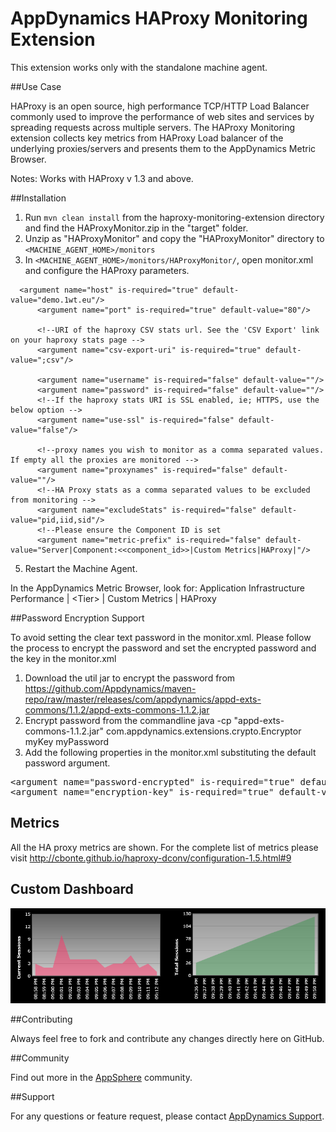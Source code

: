 # AppDynamics HAProxy Monitoring Extension

This extension works only with the standalone machine agent.

##Use Case

HAProxy is an open source, high performance TCP/HTTP Load Balancer commonly used to improve the performance of web sites and services by spreading requests across multiple servers. 
The HAProxy Monitoring extension collects key metrics from HAProxy Load balancer of the underlying proxies/servers and presents them to the AppDynamics Metric Browser. 

Notes: Works with HAProxy v 1.3 and above.

##Installation

1. Run `mvn clean install` from the haproxy-monitoring-extension directory and find the HAProxyMonitor.zip in the "target" folder.
2. Unzip as "HAProxyMonitor" and copy the "HAProxyMonitor" directory to `<MACHINE_AGENT_HOME>/monitors`
4. In `<MACHINE_AGENT_HOME>/monitors/HAProxyMonitor/`, open monitor.xml and configure the HAProxy parameters.
  ```
  	<argument name="host" is-required="true" default-value="demo.1wt.eu"/>
        <argument name="port" is-required="true" default-value="80"/>

        <!--URI of the haproxy CSV stats url. See the 'CSV Export' link on your haproxy stats page -->
        <argument name="csv-export-uri" is-required="true" default-value=";csv"/>

        <argument name="username" is-required="false" default-value=""/>
        <argument name="password" is-required="false" default-value=""/>
        <!--If the haproxy stats URI is SSL enabled, ie; HTTPS, use the below option -->
        <argument name="use-ssl" is-required="false" default-value="false"/>

        <!--proxy names you wish to monitor as a comma separated values. If empty all the proxies are monitored -->
        <argument name="proxynames" is-required="false" default-value=""/>
        <!--HA Proxy stats as a comma separated values to be excluded from monitoring -->
        <argument name="excludeStats" is-required="false" default-value="pid,iid,sid"/>
        <!--Please ensure the Component ID is set
        <argument name="metric-prefix" is-required="false" default-value="Server|Component:<<component_id>>|Custom Metrics|HAProxy|"/>
  ```
     

5. Restart the Machine Agent. 
 
In the AppDynamics Metric Browser, look for: Application Infrastructure Performance  | \<Tier\> | Custom Metrics | HAProxy

##Password Encryption Support

To avoid setting the clear text password in the monitor.xml. Please follow the process to encrypt the password and set the encrypted password and the key in the monitor.xml

1. Download the util jar to encrypt the password from https://github.com/Appdynamics/maven-repo/raw/master/releases/com/appdynamics/appd-exts-commons/1.1.2/appd-exts-commons-1.1.2.jar 
2. Encrypt password from the commandline 
java -cp "appd-exts-commons-1.1.2.jar" com.appdynamics.extensions.crypto.Encryptor myKey myPassword 
3. Add the following properties in the monitor.xml substituting the default password argument.
<pre>
&lt;argument name="password-encrypted" is-required="true" default-value="&lt;ENCRYPTED_PASSWORD&gt;"/&gt;
&lt;argument name="encryption-key" is-required="true" default-value="myKey"/&gt;
</pre>

## Metrics

All the HA proxy metrics are shown. For the complete list of metrics please visit http://cbonte.github.io/haproxy-dconv/configuration-1.5.html#9

## Custom Dashboard
![](https://github.com/Appdynamics/haproxy-monitoring-extension/raw/master/HAProxyCustomDashboard.png)

##Contributing

Always feel free to fork and contribute any changes directly here on GitHub.

##Community

Find out more in the [AppSphere](http://community.appdynamics.com/t5/eXchange-Community-AppDynamics/HA-Proxy-Monitoring-Extension/idi-p/6143) community.

##Support

For any questions or feature request, please contact [AppDynamics Support](mailto:help@appdynamics.com).


